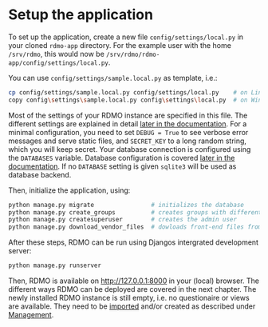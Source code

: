 # Setup the application

To set up the application, create a new file `config/settings/local.py` in your cloned `rdmo-app` directory. For the example user with the home `/srv/rdmo`, this would now be `/srv/rdmo/rdmo-app/config/settings/local.py`.

You can use `config/settings/sample.local.py` as template, i.e.:

```bash
cp config/settings/sample.local.py config/settings/local.py    # on Linux or macOS
copy config\settings\sample.local.py config\settings\local.py  # on Windows
```

Most of the settings of your RDMO instance are specified in this file. The different settings are explained in detail [later in the documentation](../../configuration/index.html). For a minimal configuration, you need to set `DEBUG = True` to see verbose error messages and serve static files, and `SECRET_KEY` to a long random string, which you will keep secret. Your database connection is configured using the `DATABASES` variable. Database configuration is covered [later in the documentation](../../configuration/databases.html). If no `DATABASE` setting is given `sqlite3` will be used as database backend.

Then, initialize the application, using:

```bash
python manage.py migrate                # initializes the database
python manage.py create_groups          # creates groups with different permissions
python manage.py createsuperuser        # creates the admin user
python manage.py download_vendor_files  # dowloads front-end files from the CDN
```

After these steps, RDMO can be run using Djangos intergrated development server:

```bash
python manage.py runserver
```

Then, RDMO is available on http://127.0.0.1:8000 in your (local) browser. The different ways RDMO can be deployed are covered in the next chapter. The newly installed RDMO instance is still empty, i.e. no questionaire or views are available. They need to be [imported](../../management/export.html) and/or created as described under [Management](../../management/index.html).
